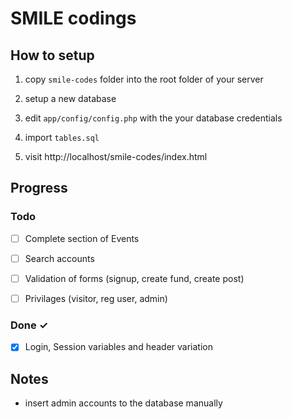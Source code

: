 # SMILE codings
 
## How to setup

1. copy `smile-codes` folder into the root folder of your server

2. setup a new database

3. edit `app/config/config.php` with the your database credentials

4. import `tables.sql`

5. visit http://localhost/smile-codes/index.html

## Progress

### Todo

- [ ] Complete section of Events
- [ ] Search accounts
- [ ] Validation of forms (signup, create fund, create post)
- [ ] Privilages (visitor, reg user, admin)


### Done ✓

- [x] Login, Session variables and header variation

## Notes

- insert admin accounts to the database manually 

